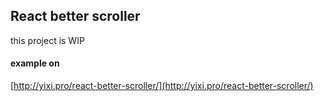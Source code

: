 ## React better scroller

this project is WIP


#### example on 

[http://yixi.pro/react-better-scroller/](http://yixi.pro/react-better-scroller/)
